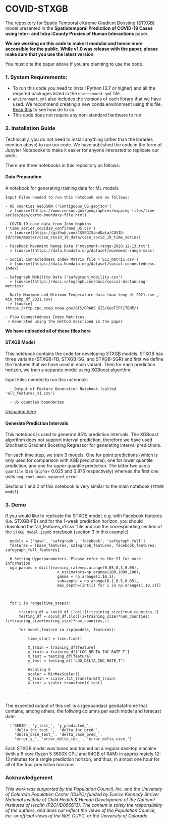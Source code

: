 # COVID-STXGB
The repository for Spatio Temporal eXtreme Gradient Boosting (STXGB) model presented in the __Spatiotemporal Prediction of COVID-19 Cases using Inter- and Intra-County Proxies of Human Interactions__ paper.


__We are working on this code to make it modular and hence more accessible for the public. While v1.0 was release with the paper, please make sure that you use the latest version__

You must cite the paper above if you are planning to use the code.


### 1. System Requirements:

- To run this code you need to install Python (3.7 or higher) and all the required packages listed in the `environment.yml` file.
- `environment.yml` also includes the versions of each library that we have used. We recommend creating a new conda environment using this file. [Read this](https://conda.io/projects/conda/en/latest/user-guide/tasks/manage-environments.html#creating-an-environment-from-an-environment-yml-file) to see how do to so.
-  This code does not require any non-standard hardware to run.

### 2. Installation Guide

Technically, you do not need to install anything (other than the libraries mention above) to run our code. We have published the code in the form of Jupyter Notebooks to make it easier for anyone interested to replicate our work. 

There are three notebooks in this repository as follows:

#### Data Preparation

A notebook for generating training data for ML models

    Input Files needed to run this notebook are as follows:

    - US counties GeoJSON ('Contiguous_US.geojson')
      > [source](https://www.census.gov/geographies/mapping-files/time-series/geo/carto-boundary-file.html)

    - COVID-19 case data from John Hopkins ('time_series_covid19_confirmed_US.csv') 
      > [source](https://github.com/CSSEGISandData/COVID-19/tree/master/csse_covid_19_data/csse_covid_19_time_series)

    - Facebook Movement Range Data ('movement-range-2020-12-13.txt')
      > [source](https://data.humdata.org/dataset/movement-range-maps)

    - Social Connectedness Index Matrix file ('SCI_matrix.csv')
      > [source](https://data.humdata.org/dataset/social-connectedness-index)

    - Safegraph Mobility Data ('safegraph_mobility.csv')
      > [source](https://docs.safegraph.com/docs/social-distancing-metrics)

    - Daily Maximum and Minimum Temperature data (max_temp_df_2021.csv , min_temp_df_2021.csv)
      > [source](https://ftp.cpc.ncep.noaa.gov/GIS/GRADS_GIS/GeoTIFF/TEMP/) 

    - Flow Connectedness Index Matrices
     > Generated using the method described in the paper

__We have uploaded all of these files [here](https://drive.google.com/drive/u/1/folders/1laAZFCvsPLLaKDvg0isTMMr20kMe0x_r)__


#### STXGB Model

This notebook contains the code for developing STXGB models. STXGB has three variants (STXGB-FB, STXGB-SG, and STXGB-SGR) and first we define the features that we have used in each variant. Then for each prediction horizon, we train a separate model using XGBoost algorithm.

Input Files needed to run this notebook:


      - Output of Feature Generation Notebook (called 'all_features_v1.csv')    
      
      - US counties boundaries 
      
[Uploaded here](https://drive.google.com/drive/u/1/folders/1laAZFCvsPLLaKDvg0isTMMr20kMe0x_r)


#### Generate Prediction Intervals

This notebook is used to generate 95% prediction intervals. The XGBoost algorithm does not support interval prediction, therefore we have used Stochastic Gradient Boosting Regressor for generating interval predictions.


For each time step, we train 3 models. One for point predictions (which is only used for comparison with XGB predictions), one for lower quantile prediction, and one for upper quantile prediction. The latter two use a `quantile` loss (`alpha`= 0.025 and 0.975 respectively) whereas the first one uses `neg_root_mean_squared_error`.


Sections 1 and 2 of this notebook is very similar to the main notebook (`STXGB model`).


### 3. Demo

If you would like to replicate the STXGB model, e.g. with Facebook features (i.e. STXGB-FB) and for the 1-week prediction horizon, you should download the 'all_features_v1.csv' file and run the corresponding section of the `STXGB Model.ipynb` notebook (section 3 in this example)

      models = ['base', 'safegraph', 'facebook', 'safegraph_full']
      features = [base_features, safegraph_features, facebook_features, safegraph_full_features]

      # Setting Hyperparameters. Please refer to the SI for more information
      xgb_params = dict(learning_rate=np.arange(0.05,0.3,0.05), 
                           n_estimators=np.arange(100,1000,100), 
                           gamma = np.arange(1,10,1),
                           subsample = np.arange(0.1,0.5,0.05),
                           max_depth=[int(i) for i in np.arange(1,10,1)]) 



      for i in range(time_steps):

          training_df = covid_df.iloc[:(i+training_size)*num_counties,:]
          testing_df = covid_df.iloc[(i+training_size)*num_counties:(i+training_size+testing_size)*num_counties,:]

          for model,feature in zip(models, features):

              time_start = time.time()

              X_train = training_df[feature]
              y_train = training_df['LOG_DELTA_INC_RATE_T']
              X_test = testing_df[feature]
              y_test = testing_df['LOG_DELTA_INC_RATE_T'] 

              #scaling X
              scaler = MinMaxScaler()
              X_train = scaler.fit_transform(X_train)
              X_test = scaler.transform(X_test)
              .
              .
              .
              
The expected output of this cell is a (geopandas) geodataframe that contains, among others, the follwing columns per each model and forecast date:


      ['GEOID', 'y_test_', 'y_predicted_', 
        'delta_inc_test_',  'delta_inc_pred_',
        'delta_case_test_', 'delta_case_pred_',
        'error_y_', 'error_delta_inc_', 'error_delta_case_']
        
        
Each STXGB model was tuned and trained on a regular desktop machine (with a 6 core Ryzen 5 3600X CPU and 64GB of RAM) in approximately 12-13 minutes for a single prediction horizon, and thus, in almost one hour for all of the four prediction horizons.

### Acknowledgement

_This work was supported by the Population Council, Inc. and the University of Colorado Population Center (CUPC) funded by Eunice Kennedy Shriver National Institute of Child Health & Human Development of the National Institutes of Health (P2CHD066613). The content is solely the responsibility of the authors, and does not reflect the views of the Population Council, Inc. or official views of the NIH, CUPC, or the University of Colorado._
